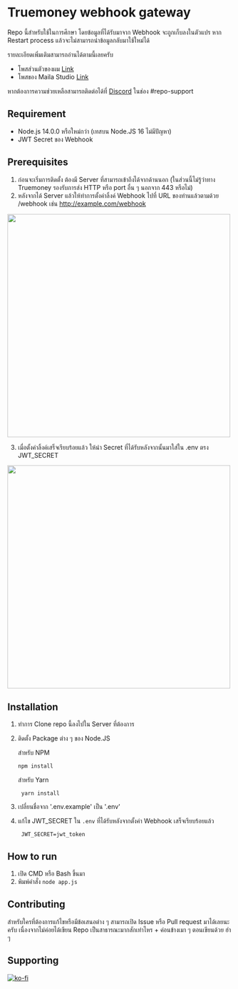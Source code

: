 # Truemoney webhook gateway

Repo นี้สำหรับใช้ในการศึกษา โดยข้อมูลที่ได้รับมาจาก Webhook จะถูกเก็บลงในตัวแปร
หาก Restart process แล้วจะไม่สามารถนำข้อมูลกลับมาใช้ใหม่ได้

รายละเอียดเพิ่มเติมสามารถอ่านได้ตามนี้เลยครับ

- โพสส่วนตัวของผม [Link](https://short.tanakorn.net/tmwdeartanakorn)
- โพสของ Maila Studio [Link](https://short.tanakorn.net/tmwmaila)

หากต้องการความช่วยเหลือสามารถติดต่อได้ที่ [Discord](https://discord.deartanakorn.com) ในช่อง #repo-support

## Requirement

- Node.js 14.0.0 หรือใหม่กว่า (เทสบน Node.JS 16 ไม่มีปัญหา)
- JWT Secret ของ Webhook

## Prerequisites

1. ก่อนจะเริ่มการติดตั้ง ต้องมี Server ที่สามารถเข้าถึงได้จากด้านนอก
   (ในส่วนนี้ไม่รู้ว่าทาง Truemoney รองรับการส่ง HTTP หรือ port อื่น ๆ นอกจาก 443 หรือไม่)
2. หลังจากได้ Server แล้วให้ทำการตั้งค่าลิ้งค์ Webhook ไปที่ URL ของท่านแล้วตามด้วย /webhook เช่น http://example.com/webhook
<img src="https://user-images.githubusercontent.com/43856376/171544028-77e2a972-312f-439b-9d1c-053397fc73af.jpg" height="500">

3. เมื่อตั้งค่าลิ้งค์เสร็จเรียบร้อยแล้ว ให้นำ Secret ที่ได้รับหลังจากนั้นมาใส่ใน .env ตรง JWT_SECRET
<img src="https://user-images.githubusercontent.com/43856376/171543646-18566f5b-4ab2-4403-96d5-5d228cf58051.png" height="500">


## Installation

1. ทำการ Clone repo นี้ลงไปใน Server ที่ต้องการ
2. ติดตั้ง Package ต่าง ๆ ของ Node.JS
   
   สำหรับ NPM
   ```sh
   npm install
   ```
   สำหรับ Yarn
   ```
    yarn install
   ```
3. เปลี่ยนชื่อจาก '.env.example' เป็น '.env'
4. แก้ไข JWT_SECRET ใน `.env` ที่ได้รับหลังจากตั้งค่า Webhook เสร็จเรียบร้อยแล้ว
   ```
    JWT_SECRET=jwt_token
   ```

## How to run

1. เปิด CMD หรือ Bash ขึ้นมา
2. พิมพ์คำสั่ง `node app.js`

## Contributing

สำหรับใครที่ต้องการแก้ไขหรือมีข้อเสนอต่าง ๆ สามารถเปิด Issue หรือ Pull request มาได้เลยนะครับ เนื่องจากไม่ค่อยได้เขียน Repo เป็นสาธารณะมากสักเท่าไหร + ค่อนข้างเมา ๆ ตอนเขียนด้วย ฮ่า ๆ

## Supporting

[![ko-fi](https://ko-fi.com/img/githubbutton_sm.svg)](https://ko-fi.com/R6R7D1A6E)
